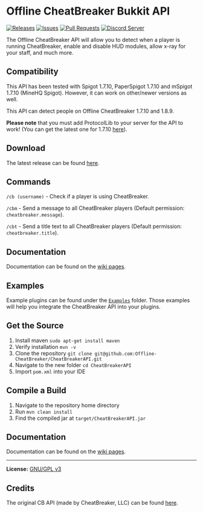# Offline CheatBreaker Bukkit API

[![Releases](https://img.shields.io/github/release/Offline-CheatBreaker/CheatBreakerAPI.svg)](https://github.com/Offline-Cheatbreaker/CheatBreakerAPI/releases)
[![Issues](https://img.shields.io/github/issues/Offline-CheatBreaker/CheatBreakerAPI)](https://github.com/Offline-CheatBreaker/CheatBreakerAPI/issues)
[![Pull Requests](https://img.shields.io/github/issues-pr/Offline-CheatBreaker/CheatBreakerAPI)](https://github.com/Offline-CheatBreaker/CheatBreakerAPI/pulls)
<a href="https://discord.gg/CheatBreaker"><img src="https://discordapp.com/api/guilds/633325309395206156/widget.png?style=shield" alt="Discord Server"></a>

The Offline CheatBreaker API will allow you to detect when a player is running CheatBreaker, enable and disable HUD modules, allow x-ray for your staff, and much more.

## Compatibility

This API has been tested with Spigot 1.7.10, PaperSpigot 1.7.10 and mSpigot 1.7.10 (MineHQ Spigot). However, it can work on other/newer versions as well.

This API can detect people on Offline CheatBreaker 1.7.10 and 1.8.9.

**Please note** that you must add ProtocolLib to your server for the API to work! (You can get the latest one for 1.7.10 [here](https://github.com/dmulloy2/ProtocolLib/releases/tag/3.7.0)).

## Download

The latest release can be found [here](https://github.com/Offline-Cheatbreaker/CheatBreakerAPI/releases/latest).

## Commands

`/cb (username)` - Check if a player is using CheatBreaker.

`/cbm` - Send a message to all CheatBreaker players (Default permission: `cheatbreaker.message`).

`/cbt` - Send a title text to all CheatBreaker players (Default permission: `cheatbreaker.title`).

## Documentation

Documentation can be found on the [wiki pages](https://github.com/Offline-Cheatbreaker/CheatBreakerAPI/wiki).

## Examples

Example plugins can be found under the [`Examples`](/Examples) folder. Those examples will help you integrate the CheatBreaker API into your plugins.

## Get the Source

1. Install maven `sudo apt-get install maven`
2. Verify installation `mvn -v`
3. Clone the repository `git clone git@github.com:Offline-CheatBreaker/CheatBreakerAPI.git`
4. Navigate to the new folder `cd CheatBreakerAPI`
5. Import `pom.xml` into your IDE

## Compile a Build

1. Navigate to the repository home directory
2. Run `mvn clean install`
3. Find the compiled jar at `target/CheatBreakerAPI.jar`

## Documentation

Documentation can be found on the [wiki pages](https://github.com/Offline-CheatBreaker/CheatBreakerAPI/wiki).

---

**License:** [GNU/GPL v3](https://github.com/Offline-CheatBreaker/CheatBreakerAPI/blob/master/LICENSE)

## Credits

The original CB API (made by CheatBreaker, LLC) can be found [here](https://github.com/CheatBreaker/CheatBreakerAPI).
